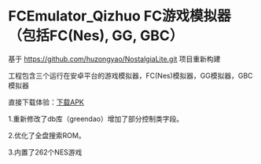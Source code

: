 # FCEmulator_Qizhuo FC游戏模拟器（包括FC(Nes), GG, GBC）
基于 https://github.com/huzongyao/NostalgiaLite.git 项目重新构建


工程包含三个运行在安卓平台的游戏模拟器，FC(Nes)模拟器，GG模拟器，GBC模拟器

直接下载体验：[下载APK](https://github.com/qizhuocai/FCEmulator_Qizhuo/releases/tag/V1.4.01)


1.重新修改了db库（greendao）增加了部分控制类字段。


2.优化了全盘搜索ROM。


3.内置了262个NES游戏
